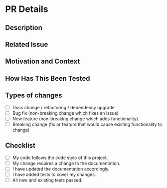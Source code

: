 # PR Details

<!--- Provide a general summary of your changes in the Title above -->

## Description

<!--- Describe your changes in detail -->

## Related Issue

<!--- This project only accepts pull requests related to open issues -->
<!--- If suggesting a new feature or change, please discuss it in an issue first -->
<!--- If fixing a bug, there should be an issue describing it with steps to reproduce -->
<!--- Please link to the issue here: -->

## Motivation and Context

<!--- Why is this change required? What problem does it solve? -->

## How Has This Been Tested

<!--- Please describe in detail how you tested your changes. -->
<!--- Include details of your testing environment, and the tests you ran to -->
<!--- see how your change affects other areas of the code, etc. -->

## Types of changes

<!--- What types of changes does your code introduce? Put an `x` in all the boxes that apply: -->

-   [ ]   Docs change / refactoring / dependency upgrade
-   [ ]   Bug fix (non-breaking change which fixes an issue)
-   [ ]   New feature (non-breaking change which adds functionality)
-   [ ]   Breaking change (fix or feature that would cause existing functionality to change)

## Checklist

<!--- Go over all the following points, and put an `x` in all the boxes that apply. -->

-   [ ]   My code follows the code style of this project.
-   [ ]   My change requires a change to the documentation.
-   [ ]   I have updated the documentation accordingly.
-   [ ]   I have added tests to cover my changes.
-   [ ]   All new and existing tests passed.
